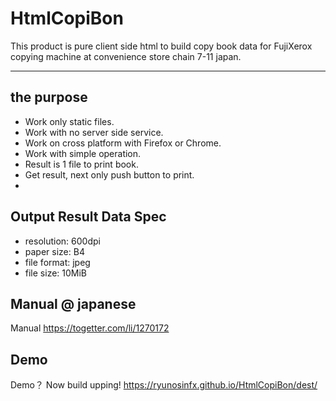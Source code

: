 # HtmlCopiBon
This product is pure client side html to build copy book data for FujiXerox copying machine at convenience store chain 7-11 japan.

---
## the purpose
 - Work only static files.
 - Work with no server side service.
 - Work on cross platform with Firefox or Chrome.
 - Work with simple operation.
 - Result is 1 file to print book.
 - Get result, next only push button to print.
 -

## Output Result Data Spec
 - resolution: 600dpi
 - paper size: B4
 - file format: jpeg
 - file size: 10MiB

## Manual @ japanese
Manual 
https://togetter.com/li/1270172

## Demo
Demo？ Now build upping!
https://ryunosinfx.github.io/HtmlCopiBon/dest/
